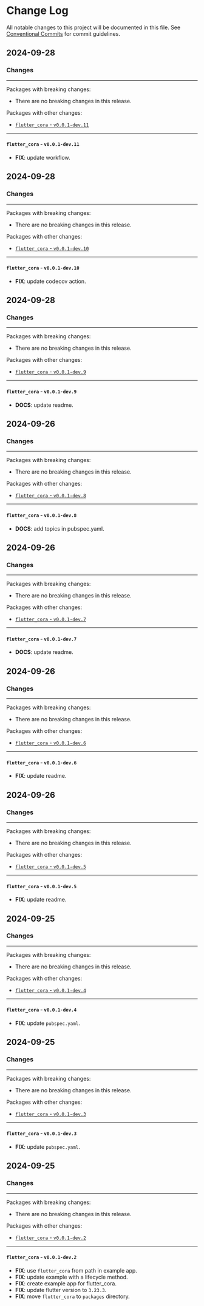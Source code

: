 # Change Log

All notable changes to this project will be documented in this file.
See [Conventional Commits](https://conventionalcommits.org) for commit guidelines.

## 2024-09-28

### Changes

---

Packages with breaking changes:

 - There are no breaking changes in this release.

Packages with other changes:

 - [`flutter_cora` - `v0.0.1-dev.11`](#flutter_cora---v001-dev11)

---

#### `flutter_cora` - `v0.0.1-dev.11`

 - **FIX**: update workflow.


## 2024-09-28

### Changes

---

Packages with breaking changes:

 - There are no breaking changes in this release.

Packages with other changes:

 - [`flutter_cora` - `v0.0.1-dev.10`](#flutter_cora---v001-dev10)

---

#### `flutter_cora` - `v0.0.1-dev.10`

 - **FIX**: update codecov action.


## 2024-09-28

### Changes

---

Packages with breaking changes:

 - There are no breaking changes in this release.

Packages with other changes:

 - [`flutter_cora` - `v0.0.1-dev.9`](#flutter_cora---v001-dev9)

---

#### `flutter_cora` - `v0.0.1-dev.9`

 - **DOCS**: update readme.


## 2024-09-26

### Changes

---

Packages with breaking changes:

 - There are no breaking changes in this release.

Packages with other changes:

 - [`flutter_cora` - `v0.0.1-dev.8`](#flutter_cora---v001-dev8)

---

#### `flutter_cora` - `v0.0.1-dev.8`

 - **DOCS**: add topics in pubspec.yaml.


## 2024-09-26

### Changes

---

Packages with breaking changes:

 - There are no breaking changes in this release.

Packages with other changes:

 - [`flutter_cora` - `v0.0.1-dev.7`](#flutter_cora---v001-dev7)

---

#### `flutter_cora` - `v0.0.1-dev.7`

 - **DOCS**: update readme.


## 2024-09-26

### Changes

---

Packages with breaking changes:

 - There are no breaking changes in this release.

Packages with other changes:

 - [`flutter_cora` - `v0.0.1-dev.6`](#flutter_cora---v001-dev6)

---

#### `flutter_cora` - `v0.0.1-dev.6`

 - **FIX**: update readme.


## 2024-09-26

### Changes

---

Packages with breaking changes:

 - There are no breaking changes in this release.

Packages with other changes:

 - [`flutter_cora` - `v0.0.1-dev.5`](#flutter_cora---v001-dev5)

---

#### `flutter_cora` - `v0.0.1-dev.5`

 - **FIX**: update readme.


## 2024-09-25

### Changes

---

Packages with breaking changes:

 - There are no breaking changes in this release.

Packages with other changes:

 - [`flutter_cora` - `v0.0.1-dev.4`](#flutter_cora---v001-dev4)

---

#### `flutter_cora` - `v0.0.1-dev.4`

 - **FIX**: update `pubspec.yaml`.


## 2024-09-25

### Changes

---

Packages with breaking changes:

 - There are no breaking changes in this release.

Packages with other changes:

 - [`flutter_cora` - `v0.0.1-dev.3`](#flutter_cora---v001-dev3)

---

#### `flutter_cora` - `v0.0.1-dev.3`

 - **FIX**: update `pubspec.yaml`.


## 2024-09-25

### Changes

---

Packages with breaking changes:

 - There are no breaking changes in this release.

Packages with other changes:

 - [`flutter_cora` - `v0.0.1-dev.2`](#flutter_cora---v001-dev2)

---

#### `flutter_cora` - `v0.0.1-dev.2`

 - **FIX**: use `flutter_cora` from path in example app.
 - **FIX**: update example with a lifecycle method.
 - **FIX**: create example app for flutter_cora.
 - **FIX**: update flutter version to `3.23.3`.
 - **FIX**: move `flutter_cora` to `packages` directory.


